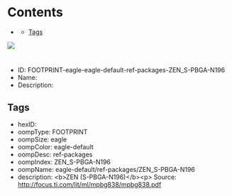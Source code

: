 



Contents
========

* [](#)
	* [Tags](#tags)
  
![][im]
# 

- ID: FOOTPRINT-eagle-eagle-default-ref-packages-ZEN_S-PBGA-N196
- Name: 
- Description: 

## Tags

- hexID: 
- oompType: FOOTPRINT
- oompSize: eagle
- oompColor: eagle-default
- oompDesc: ref-packages
- oompIndex: ZEN_S-PBGA-N196
- oompName: eagle-default/ref-packages/ZEN_S-PBGA-N196
- description: &lt;b&gt;ZEN (S-PBGA-N196)&lt;/b&gt;&lt;p&gt;&#xD;
Source: http://focus.ti.com/lit/ml/mpbg838/mpbg838.pdf



[im]: image.png
